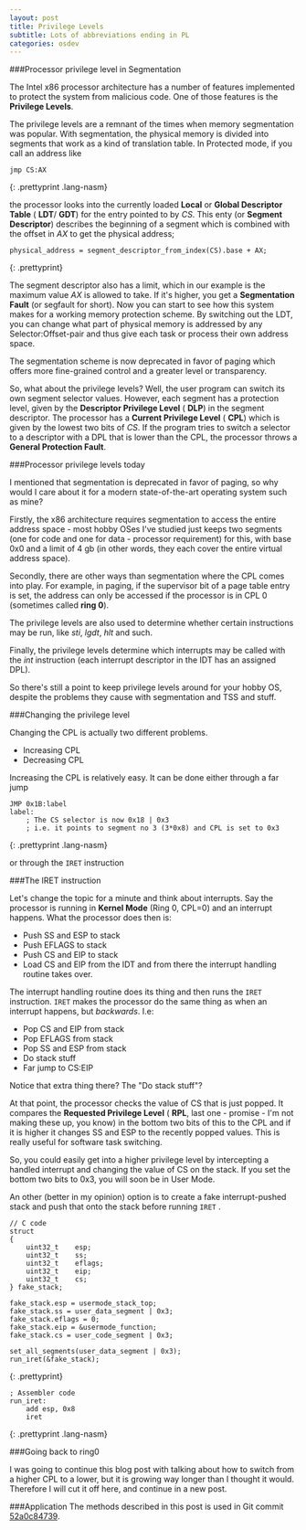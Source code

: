 ```yaml
---
layout: post
title: Privilege Levels
subtitle: Lots of abbreviations ending in PL
categories: osdev
---
```


###Processor privilege level in Segmentation

The Intel x86 processor architecture has a number of features implemented to
protect the system from malicious code.  One of those features is the
__Privilege Levels__.

The privilege levels are a remnant of the times when memory segmentation was
popular.  With segmentation, the physical memory is divided into segments that
work as a kind of translation table. In Protected mode, if you call an address
like

	jmp CS:AX
{: .prettyprint .lang-nasm}

the processor looks into the currently loaded __Local__ or __Global Descriptor
Table__ ( __LDT__/ __GDT__) for the entry pointed to by _CS_. This enty (or
__Segment Descriptor__) describes the beginning of a segment which is combined
with the offset in _AX_ to get the physical address;

	physical_address = segment_descriptor_from_index(CS).base + AX;
{: .prettyprint}

The segment descriptor also has a limit, which in our example is the maximum
value _AX_ is allowed to take. If it's higher, you get a __Segmentation Fault__
(or segfault for short). Now you can start to see how this system makes for
a working memory protection scheme. By switching out the LDT, you can change
what part of physical memory is addressed by any Selector:Offset-pair and thus
give each task or process their own address space.

The segmentation scheme is now deprecated in favor of paging which offers more
fine-grained control and a greater level or transparency.

So, what about the privilege levels?
Well, the user program can switch its own segment selector values. However,
each segment has a protection level, given by the __Descriptor Privilege
Level__ ( __DLP__) in the segment descriptor. The processor has a __Current
Privilege Level__ ( __CPL__) which is given by the lowest two bits of _CS_. If
the program tries to switch a selector to a descriptor with a DPL that is lower
than the CPL, the processor throws a __General Protection Fault__.

###Processor privilege levels today

I mentioned that segmentation is deprecated in favor of paging, so why would
I care about it for a modern state-of-the-art operating system such as mine?

Firstly, the x86 architecture requires segmentation to access the entire
address space - most hobby OSes I've studied just keeps two segments (one for
code and one for data - processor requirement) for this, with base 0x0 and
a limit of 4 gb (in other words, they each cover the entire virtual address
space).

Secondly, there are other ways than segmentation where the CPL comes into play.
For example, in paging, if the supervisor bit of a page table entry is set, the
address can only be accessed if the processor is in CPL 0 (sometimes called
__ring 0__).

The privilege levels are also used to determine whether certain instructions
may be run, like _sti_, _lgdt_, _hlt_ and such.

Finally, the privilege levels determine which interrupts may be called with the
_int_ instruction (each interrupt descriptor in the IDT has an assigned DPL).

So there's still a point to keep privilege levels around for your hobby OS,
despite the problems they cause with segmentation and TSS and stuff.

###Changing the privilege level

Changing the CPL is actually two different problems.
- Increasing CPL
- Decreasing CPL

Increasing the CPL is relatively easy. It can be done either through a far jump

	JMP 0x1B:label
	label:
		; The CS selector is now 0x18 | 0x3
		; i.e. it points to segment no 3 (3*0x8) and CPL is set to 0x3
{: .prettyprint .lang-nasm}

or through the `IRET` instruction

###The IRET instruction

Let's change the topic for a minute and think about interrupts.
Say the processor is running in __Kernel Mode__ (Ring 0, CPL=0) and an
interrupt happens.  What the processor does then is:
- Push SS and ESP to stack
- Push EFLAGS to stack
- Push CS and EIP to stack
- Load CS and EIP from the IDT
and from there the interrupt handling routine takes over.

The interrupt handling routine does its thing and then runs the `IRET`
instruction. `IRET` makes the processor do the same thing as when an interrupt
happens, but _backwards_. I.e:
- Pop CS and EIP from stack
- Pop EFLAGS from stack
- Pop SS and ESP from stack
- Do stack stuff
- Far jump to CS:EIP

Notice that extra thing there? The "Do stack stuff"?

At that point, the processor checks the value of CS that is just popped. It
compares the __Requested Privilege Level__ ( __RPL__, last one - promise - I'm
not making these up, you know) in the bottom two bits of this to the CPL and if
it is higher it changes SS and ESP to the recently popped values. This is really
useful for software task switching.

So, you could easily get into a higher privilege level by intercepting
a handled interrupt and changing the value of CS on the stack. If you set the
bottom two bits to 0x3, you will soon be in User Mode.

An other (better in my opinion) option is to create a fake interrupt-pushed
stack and push that onto the stack before running `IRET` .

	// C code
	struct
	{
		uint32_t	esp;
		uint32_t	ss;
		uint32_t	eflags;
		uint32_t	eip;
		uint32_t	cs;
	} fake_stack;

	fake_stack.esp = usermode_stack_top;
	fake_stack.ss = user_data_segment | 0x3;
	fake_stack.eflags = 0;
	fake_stack.eip = &usermode_function;
	fake_stack.cs = user_code_segment | 0x3;
	
	set_all_segments(user_data_segment | 0x3);
	run_iret(&fake_stack);
{: .prettyprint}

	; Assembler code
	run_iret:
		add esp, 0x8
		iret
{: .prettyprint .lang-nasm}


###Going back to ring0

I was going to continue this blog post with talking about how to switch from
a higher CPL to a lower, but it is growing way longer than I thought it would.
Therefore I will cut it off here, and continue in a new post.

###Application
The methods described in this post is used in Git commit
[52a0c84739](https://github.com/thomasloven/os5/tree/52a0c84739e04f3d9dd7410cdf0b378118a946b4).

